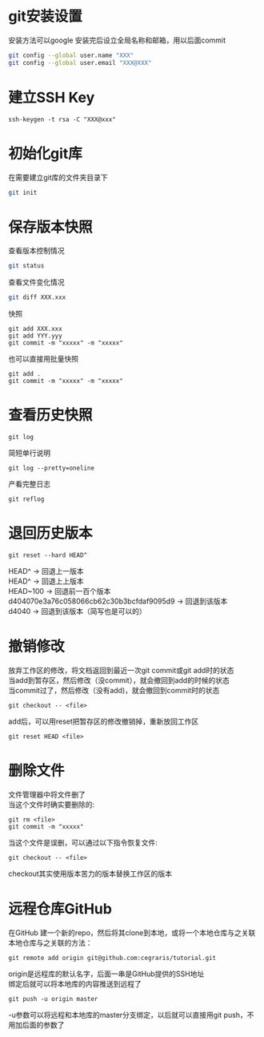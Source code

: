 # git安装设置
安装方法可以google
安装完后设立全局名称和邮箱，用以后面commit
```bash
git config --global user.name "XXX"
git config --global user.email "XXX@XXX"
```

# 建立SSH Key
```
ssh-keygen -t rsa -C "XXX@xxx"
```

# 初始化git库
在需要建立git库的文件夹目录下
```bash
git init
```
# 保存版本快照
查看版本控制情况
```bash
git status
```
查看文件变化情况
```bash
git diff XXX.xxx
```
快照
```
git add XXX.xxx
git add YYY.yyy
git commit -m "xxxxx" -m "xxxxx"
```
也可以直接用批量快照
```
git add .
git commit -m "xxxxx" -m "xxxxx"
```

# 查看历史快照
```
git log
```
简短单行说明
```
git log --pretty=oneline
```
产看完整日志
```
git reflog
```

# 退回历史版本
```
git reset --hard HEAD^
```
HEAD^ -> 回退上一版本 </br>
HEAD^ -> 回退上上版本 </br>
HEAD~100 -> 回退前一百个版本 </br>
d404070e3a76c058066cb62c30b3bcfdaf9095d9 -> 回退到该版本 </br>
d4040 -> 回退到该版本（简写也是可以的） </br>

# 撤销修改
放弃工作区的修改，将文档返回到最近一次git commit或git add时的状态 <br/>
当add到暂存区，然后修改（没commit），就会撤回到add的时候的状态<br/>
当commit过了，然后修改（没有add)，就会撤回到commit时的状态<br/>
```
git checkout -- <file>
```
add后，可以用reset把暂存区的修改撤销掉，重新放回工作区
```
git reset HEAD <file>
```

# 删除文件
文件管理器中将文件删了<br/>
当这个文件时确实要删除的:<br/>
```
git rm <file>
git commit -m "xxxxx"
```
当这个文件是误删，可以通过以下指令恢复文件:<br/>
```
git checkout -- <file>
```
checkout其实使用版本苦力的版本替换工作区的版本

# 远程仓库GitHub
在GitHub 建一个新的repo，然后将其clone到本地，或将一个本地仓库与之关联 <br/>
本地仓库与之关联的方法： <br/>
```
git remote add origin git@github.com:cegraris/tutorial.git
```
origin是远程库的默认名字，后面一串是GitHub提供的SSH地址<br/>
绑定后就可以将本地库的内容推送到远程了
```
git push -u origin master
```
-u参数可以将远程和本地库的master分支绑定，以后就可以直接用git push，不用加后面的参数了
